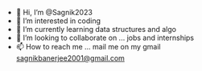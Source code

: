 - 👋 Hi, I’m @Sagnik2023
- 👀 I’m interested in coding
- 🌱 I’m currently learning data structures and algo
- 💞️ I’m looking to collaborate on ... jobs and internships
- 📫 How to reach me ... mail me on my gmail sagnikbanerjee2001@gmail.com

<!---
Sagnik2023/Sagnik2023 is a ✨ special ✨ repository because its `README.md` (this file) appears on your GitHub profile.
You can click the Preview link to take a look at your changes.
--->
